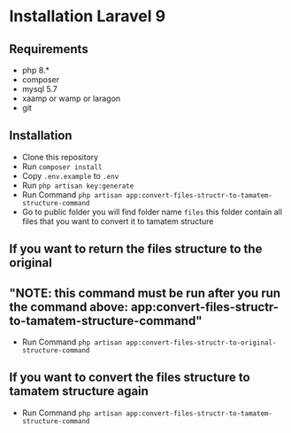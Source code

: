 # Installation Laravel 9
## Requirements
- php 8.*
- composer
- mysql 5.7
- xaamp or wamp or laragon
- git

## Installation
- Clone this repository
- Run `composer install`
- Copy `.env.example` to `.env`
- Run `php artisan key:generate`
- Run Command `php artisan app:convert-files-structr-to-tamatem-structure-command`
- Go to public folder you will find folder name `files` this folder contain all files that you want to convert it to tamatem structure

## If you want to return the files structure to the original
## "NOTE: this command must be run after you run the command above: app:convert-files-structr-to-tamatem-structure-command"
- Run Command `php artisan app:convert-files-structr-to-original-structure-command`

## If you want to convert the files structure to tamatem structure again
- Run Command `php artisan app:convert-files-structr-to-tamatem-structure-command`
````
